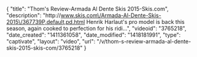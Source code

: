 {
    "title": "Thom's Review-Armada Al Dente Skis 2015-Skis.com",
    "description": "http:\/\/www.skis.com\/Armada-Al-Dente-Skis-2015\/367739P,default,pd.html Henrik Harlaut's pro model is back this season, again cooked to perfection for his ridi...",
    "videoid": "3765218",
    "date_created": "1411361058",
    "date_modified": "1418181991",
    "type": "captivate",
    "layout": "video",
    "url": "\/v\/thom-s-review-armada-al-dente-skis-2015-skis-com\/3765218"
}